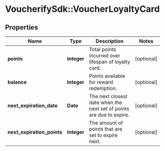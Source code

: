 # VoucherifySdk::VoucherLoyaltyCard

## Properties

| Name | Type | Description | Notes |
| ---- | ---- | ----------- | ----- |
| **points** | **Integer** | Total points incurred over lifespan of loyalty card. | [optional] |
| **balance** | **Integer** | Points available for reward redemption. | [optional] |
| **next_expiration_date** | **Date** | The next closest date when the next set of points are due to expire. | [optional] |
| **next_expiration_points** | **Integer** | The amount of points that are set to expire next. | [optional] |

